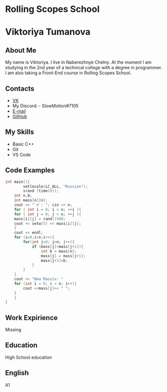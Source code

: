 # Rolling Scopes School
# Viktoriya Tumanova #
## About Me ##
My name is Viktoriya. I live in Naberezhnye Chelny. At the moment I am studying in the 2nd year of a technical college with a degree in programmer.
I am also taking a Front-End course in Rolling Scopes School.

## Contacts ##
* [VK](https://vk.com/vtumanova2015)
* My Discord:  - SlowMotion#7105
* [E-mail](vika.tumanova.2004@mail.r )
* [GitHub](https://github.com/SlowMotionR8)

## My Skills ##
* Basic C++
* Git
* VS Code

## Code Examples ##
``` C++ 
int main(){
 		setlocale(LC_ALL, "Russian");
 		srand (time(0));
 	int n,b;	
 	int mass[n][n];
 	cout << "`n`: "; cin >> n;
	for ( int i = 0; i < n; ++i ){
	for ( int j = 0; j < n; ++j ){
	mass[i][j] = rand()%80;
	cout << setw(5) << mass[i][j];
	}
	cout << endl;
	for (i=0;i<n;i++){
		for(int j=0; j<n; j++){
			if (mass[j]>mass[j+1]){
				int b = mass[n];
				mass[j] = mass[j+1];
				mass[j+1]=b;
			}
		}
	}
	cout << "New Massiv: "
	for (int i = 0; i < n; i++){
		cout <<mass[j]<< " ";
	}
	}
} 
```

## Work Expirience ##
Missing

## Education ##
High School education

## English ##
A1

